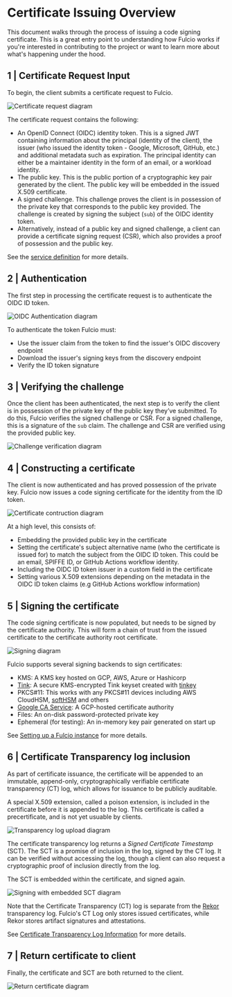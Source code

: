 # Certificate Issuing Overview

This document walks through the process of issuing a code signing certificate. This is a great entry point to understanding how Fulcio
works if you're interested in contributing to the project or want to
learn more about what's happening under the hood.

## 1 | Certificate Request Input

To begin, the client submits a certificate request to Fulcio.

![Certificate request diagram](img/certificate-request.png)

The certificate request contains the following:

- An OpenID Connect (OIDC) identity token. This is a signed JWT containing information about the
  principal (identity of the client), the issuer (who issued the identity token -
  Google, Microsoft, GitHub, etc.) and additional metadata such as expiration. The principal identity
  can either be a maintainer identity in the form of an email, or a workload identity.
- The public key. This is the public portion of a cryptographic key pair generated
  by the client. The public key will be embedded in the issued X.509 certificate.
- A signed challenge. This challenge proves the client is in possession of the private
  key that corresponds to the public key provided. The challenge is created by
  signing the subject (`sub`) of the OIDC identity token.
- Alternatively, instead of a public key and signed challenge, a client can provide a certificate
  signing request (CSR), which also provides a proof of possession and the public key.

See the [service definition](https://github.com/sigstore/fulcio/blob/main/fulcio.proto) for more details.

## 2 | Authentication

The first step in processing the certificate request is to authenticate the
OIDC ID token.

![OIDC Authentication diagram](img/authenticate-token.png)

To authenticate the token Fulcio must:

- Use the issuer claim from the token to find the issuer's OIDC discovery
  endpoint
- Download the issuer's signing keys from the discovery endpoint
- Verify the ID token signature

## 3 | Verifying the challenge

Once the client has been authenticated, the next step is to verify the client
is in possession of the private key of the public key they’ve submitted. To do
this, Fulcio verifies the signed challenge or CSR. For a signed challenge, this is
a signature of the `sub` claim. The challenge and CSR are verified using the provided public key.

![Challenge verification diagram](img/verify-challenge.png)

## 4 | Constructing a certificate

The client is now authenticated and has proved possession of the private key. Fulcio now
issues a code signing certificate for the identity from the ID token.

![Certificate contruction diagram](img/create-certificate.png)

At a high level, this consists of:

- Embedding the provided public key in the certificate
- Setting the certificate's subject alternative name (who the certificate is issued for) to
  match the subject from the OIDC ID token. This could be an email, SPIFFE ID, or GitHub Actions workflow identity.
- Including the OIDC ID token issuer in a custom field in the certificate
- Setting various X.509 extensions depending on the metadata in
  the OIDC ID token claims (e.g GitHub Actions workflow information)

## 5 | Signing the certificate

The code signing certificate is now populated, but needs to be signed
by the certificate authority. This will form a chain of trust from the issued
certificate to the certificate authority root certificate.

![Signing diagram](img/sign-certificate.png)

Fulcio supports several signing backends to sign certificates:

- KMS: A KMS key hosted on GCP, AWS, Azure or Hashicorp
- [Tink](https://github.com/tink-crypto/): A secure KMS-encrypted Tink keyset created with [tinkey](https://github.com/tink-crypto/tink-tinkey)
- PKCS#11: This works with any PKCS#11 devices including AWS CloudHSM,
  [softHSM](https://www.opendnssec.org/softhsm/) and others
- [Google CA Service](https://cloud.google.com/certificate-authority-service/docs): A GCP-hosted certificate authority
- Files: An on-disk password-protected private key
- Ephemeral (for testing): An in-memory key pair generated on start up 

See [Setting up a Fulcio instance](setup.md) for more details.

## 6 | Certificate Transparency log inclusion

As part of certificate issuance, the certificate will be appended to an immutable, append-only,
cryptographically verifiable certificate transparency (CT) log, which allows for issuance to be
publicly auditable.

A special X.509 extension, called a poison extension, is included in the certificate before it
is appended to the log. This certificate is called a precertificate, and is not yet usuable by clients.

![Transparency log upload diagram](img/ctlog-upload.png)

The certificate transparency log returns a _Signed Certificate Timestamp_
(SCT). The SCT is a promise of inclusion in the log, signed by the CT log. It can be
verified without accessing the log, though a client can also request a cryptographic proof
of inclusion directly from the log.

The SCT is embedded within the certificate, and signed again.

![Signing with embedded SCT diagram](img/sign-certificate-sct.png)

Note that the Certificate Transparency (CT) log is separate from the [Rekor](https://github.com/sigstore/rekor)
transparency log. Fulcio's CT Log only stores issued certificates, while Rekor stores artifact signatures and attestations.

See [Certificate Transparency Log Information](ctlog.md) for more details.

## 7 | Return certificate to client

Finally, the certificate and SCT are both returned to the client.

![Return certificate diagram](img/return-cert.png)

